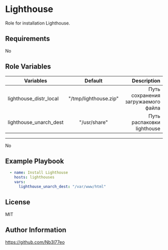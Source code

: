 Lighthouse
=========

Role for installation Lighthouse.

Requirements
------------

No

Role Variables
--------------


|Variables|Default| Description |
|-|:-:|-:|
| lighthouse_distr_local |    "/tmp/lighthouse.zip"   | Путь сохранения загружаемого файла |
| lighthouse_unarch_dest | "/usr/share" |Путь распаковки lighthouse|


------------

No

Example Playbook
----------------

```yaml
  - name: Install Lighthouse
    hosts: lighthouses
    vars:
      lighthouse_unarch_dest: "/var/www/html"
```

License
---

MIT

Author Information
------------------

https://github.com/Nb3l77eo
